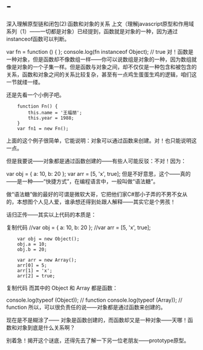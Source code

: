 # -
深入理解原型链和闭包(2):函数和对象的关系
上文（理解javascript原型和作用域系列（1）——一切都是对象）已经提到，函数就是对象的一种，因为通过instanceof函数可以判断。

var fn = function () { };
console.log(fn instanceof Object);  // true
对！函数是一种对象，但是函数却不像数组一样——你可以说数组是对象的一种，因为数组就像是对象的一个子集一样。但是函数与对象之间，却不仅仅是一种包含和被包含的关系，函数和对象之间的关系比较复杂，甚至有一点鸡生蛋蛋生鸡的逻辑，咱们这一节就缕一缕。

 

还是先看一个小例子吧。

        function Fn() {
            this.name = '王福朋';
            this.year = 1988;
        }
        var fn1 = new Fn();
上面的这个例子很简单，它能说明：对象可以通过函数来创建。对！也只能说明这一点。

但是我要说——对象都是通过函数创建的——有些人可能反驳：不对！因为：

var obj = { a: 10, b: 20 };
var arr = [5, 'x', true];
但是不好意思，这个——真的——是一种——“快捷方式”，在编程语言中，一般叫做“语法糖”。

做“语法糖”做的最好的可谓是微软大哥，它把他们家C#那小子弄的不男不女从的，本想图个人见人爱，谁承想还得到处跟人解释——其实它是个男孩！

话归正传——其实以上代码的本质是：

复制代码
        //var obj = { a: 10, b: 20 };
        //var arr = [5, 'x', true];

        var obj = new Object();
        obj.a = 10;
        obj.b = 20;

        var arr = new Array();
        arr[0] = 5;
        arr[1] = 'x';
        arr[2] = true;
复制代码
而其中的 Object 和 Array 都是函数：

console.log(typeof (Object));  // function
console.log(typeof (Array));  // function
所以，可以很负责任的说——对象都是通过函数来创建的。

 

现在是不是糊涂了—— 对象是函数创建的，而函数却又是一种对象——天哪！函数和对象到底是什么关系啊？

别着急！揭开这个谜底，还得先去了解一下另一位老朋友——prototype原型。
